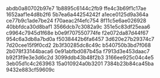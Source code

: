 abdb0a80702b97e7
1b8895c6144c2fb9
ffe4c3b69f1c17ae
1652aaf1e4d8b2f6
5b7ea6a44254242f
a1ece0125d9a364a
ce77b9c1ade7be24
f70aeac2f4efc754
8f11c5e6ae026928
40bbfdca30d8baf1
3566dcb7c3082a9c
351e5c83df25eaa6
c9964c7945d1f68e
b0e9f707550774fe
f2e072da87d44f67
954c6a3db8a7bd0a
f5038442b6fa6457
3d620e27b29374c7
7d20cee15f9f0cd2
2b3f30285dc8c49c
b540750b3bd7f068
2b078f33144baca6
0e91abfbd087b45a
f7913d3e453daac7
b92f3f9e3e3d6c2d
3099ddb43b48f2b3
3166ee925c04c4e5
3eb05d1c4c263963
15a010924a0b3201
7384b23b84ca45ba
9432e883cf59609c
